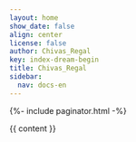 ```yaml
---
layout: home
show_date: false
align: center
license: false
author: Chivas_Regal
key: index-dream-begin
title: Chivas_Regal
sidebar:
  nav: docs-en
---
```

<div class="layout--home">
  {%- include paginator.html -%}
</div>
<script>
  {%- include scripts/home.js -%}
</script>

{{ content }}
